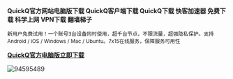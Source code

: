 **QuickQ官方网站电脑版下载 QuickQ客户端下载 QuickQ下载 快客加速器 免费下载 科学上网 VPN下载 翻墙梯子**

<sup>新用户免费试用！一个账号3台设备同时使用，超千台节点，不限流量，超强隐私保护。支持 Android / iOS / Windows / Mac / Ubuntu。7x15在线服务，保障服务可用性</sup>

[**QuickQ官方电脑版立即下载**](https://www.downloadol.cyou/QUICKQ-Win64-Installer.exe)

![94595489](https://github.com/user-attachments/assets/16833634-4b18-4456-b0c9-ea1649084757)

